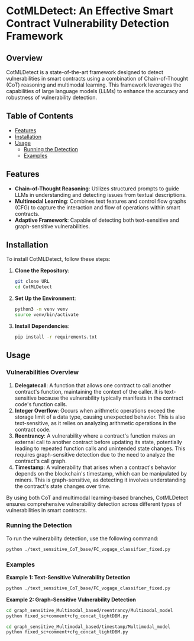 # CotMLDetect: An Effective Smart Contract Vulnerability Detection Framework

## Overview

CotMLDetect is a state-of-the-art framework designed to detect vulnerabilities in smart contracts using a combination of Chain-of-Thought (CoT) reasoning and multimodal learning. This framework leverages the capabilities of large language models (LLMs) to enhance the accuracy and robustness of vulnerability detection.

## Table of Contents
- [Features](#features)
- [Installation](#installation)
- [Usage](#usage)
    - [Running the Detection](#running-the-detection)
    - [Examples](#examples)

## Features
- **Chain-of-Thought Reasoning**: Utilizes structured prompts to guide LLMs in understanding and detecting issues from textual descriptions.
- **Multimodal Learning**: Combines text features and control flow graphs (CFG) to capture the interaction and flow of operations within smart contracts.
- **Adaptive Framework**: Capable of detecting both text-sensitive and graph-sensitive vulnerabilities.

## Installation

To install CotMLDetect, follow these steps:

1. **Clone the Repository**:
    ```bash
    git clone URL
    cd CotMLDetect
    ```

2. **Set Up the Environment**:
    ```bash
    python3 -m venv venv
    source venv/bin/activate
    ```

3. **Install Dependencies**:
    ```bash
    pip install -r requirements.txt
    ```

## Usage

### Vulnerabilities Overview
1. **Delegatecall**: A function that allows one contract to call another contract's function, maintaining the context of the caller. It is text-sensitive because the vulnerability typically manifests in the contract code's function calls.
2. **Integer Overflow**: Occurs when arithmetic operations exceed the storage limit of a data type, causing unexpected behavior. This is also text-sensitive, as it relies on analyzing arithmetic operations in the contract code.
3. **Reentrancy**: A vulnerability where a contract's function makes an external call to another contract before updating its state, potentially leading to repeated function calls and unintended state changes. This requires graph-sensitive detection due to the need to analyze the contract's call graph.
4. **Timestamp**: A vulnerability that arises when a contract's behavior depends on the blockchain's timestamp, which can be manipulated by miners. This is graph-sensitive, as detecting it involves understanding the contract's state changes over time.

By using both CoT and multimodal learning-based branches, CotMLDetect ensures comprehensive vulnerability detection across different types of vulnerabilities in smart contracts.



### Running the Detection
To run the vulnerability detection, use the following command:

```bash
python ./text_sensitive_CoT_base/FC_vogage_classifier_fixed.py
```

### Examples
**Example 1: Text-Sensitive Vulnerability Detection**
```bash
python ./text_sensitive_CoT_base/FC_vogage_classifier_fixed.py
```

**Example 2: Graph-Sensitive Vulnerability Detection**
```bash
cd graph_sensitive_Multimodal_based/reentrancy/Multimodal_model
python fixed_sc+comment+cfg_concat_lightDBM.py
```
```bash
cd graph_sensitive_Multimodal_based/timestamp/Multimodal_model
python fixed_sc+comment+cfg_concat_lightDBM.py
```